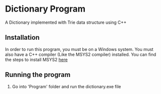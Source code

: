 # Dictionary  Program

A Dictionary implemented with Trie data structure using C++

## Installation

In order to run this program, you must be on a Windows system. You must also have a C++ compiler (Like the MSYS2 compiler) installed. You can find the steps to install MSYS2 [here](https://www.msys2.org/)

## Running the program

1. Go into 'Program' folder and run the dictionary.exe file
